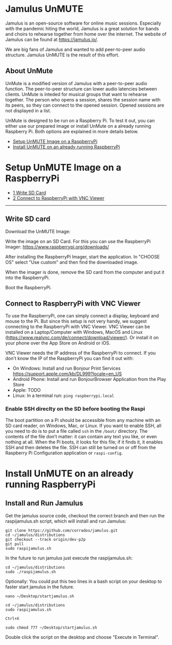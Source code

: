 # Jamulus UnMUTE
Jamulus is an open-source software for online music sessions. Especially with the pandemic hiting the world, Jamulus is a great solution for bands and choirs to rehearse together from home over the internet. The website of Jamulus can be found at https://jamulus.io/.

We are big fans of Jamulus and wanted to add peer-to-peer audio structure. Jamulus UnMUTE is the result of this effort.

## About UnMute
UnMute is a modified version of Jamulus with a peer-to-peer audio function. The peer-to-peer structure can lower audio latencies between clients. UnMute is inteded for musical groups that want to rehearse together. The person who opens a session, shares the session name with its peers, so they can connect to the opened session. Opened sessions are not displayed in a list.

UnMute is designed to be run on a Raspberry Pi. To test it out, you can either use our prepared image or install UnMute on a already running Raspberry Pi. Both options are explained in more details below.   

- [Setup UnMUTE Image on a RaspberryPi](#Setup-UnMUTE-Image-on-a-RaspberryPi)
- [Install UnMUTE on an already running RaspberryPi](#Install-UnMUTE-on-an-already-running-RaspberryPi)

# Setup UnMUTE Image on a RaspberryPi
- [1 Write SD Card](#Write-SD-card)    
- [2 Connect to RaspberryPi with VNC Viewer](#Connect-to-RaspberryPi-with-VNC-Viewer)    

------------------------------------------------

## Write SD card
Download the UnMUTE Image:

Write the image on an SD Card. For this you can use the RaspberryPi Imager: https://www.raspberrypi.org/downloads/

After installing the RaspberryPi Imager, start the application. In "CHOOSE OS" select "Use custom" and then find the downloaded image.

When the imager is done, remove the SD card from the computer and put it into the RaspberryPi.

Boot the RaspberryPi.

## Connect to RaspberryPi with VNC Viewer
To use the RaspberryPi, one can simply connect a display, keyboard and mouse to the Pi. But since this setup is not very handy, we suggest connecting to the RaspberryPi with VNC Viewer. VNC Viewer can be installed on a Laptop/Computer with Windows, MacOS and Linux (https://www.realvnc.com/de/connect/download/viewer/). Or install it on your phone over the App Store on Android or iOS.

VNC Viewer needs the IP address of the RaspberryPi to connect. If you don't know the IP of the RaspberryPi you can find it out with:
- On Windows: Install and run Bonjour Print Services https://support.apple.com/kb/DL999?locale=en_US
- Android Phone: Install and run BonjourBrowser Application from the Play Store
- Apple: TODO
- Linux: In a terminal run: `ping raspberrypi.local`


### Enable SSH direclty on the SD before booting the Raspi
The boot partition on a Pi should be accessible from any machine with an SD card reader, on Windows, Mac, or Linux. If you want to enable SSH, all you need to do is to put a file called `ssh` in the `/boot/` directory. The contents of the file don’t matter: it can contain any text you like, or even nothing at all. When the Pi boots, it looks for this file; if it finds it, it enables SSH and then deletes the file. SSH can still be turned on or off from the Raspberry Pi Configuration application or `raspi-config`.


# Install UnMUTE on an already running RaspberryPi




## Install and Run Jamulus
Get the jamulus source code, checkout the correct branch and then run the raspijamulus.sh script, which will install and run Jamulus:
```
git clone https://github.com/corrados/jamulus.git
cd ~/jamulus/distributions
git checkout --track origin/dev-p2p
git pull
sudo raspijamulus.sh
```
In the future to run jamulus just execute the raspijamulus.sh:
```
cd ~/jamulus/distributions
sudo ./raspijamulus.sh
```
Optionally:
You could put this two lines in a bash script on your desktop to faster start jamulus in the future.
```
nano ~/Desktop/startjamulus.sh

cd ~/jamulus/distributions
sudo raspijamulus.sh

Ctrl+X

sudo chmod 777 ~/Desktop/startjamulus.sh
```
Double click the script on the desktop and choose "Execute in Terminal".
